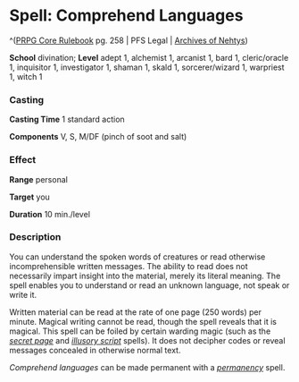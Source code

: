 # Spell: Comprehend Languages

^([PRPG Core Rulebook][ss-comprehend-languages] pg. 258 | PFS Legal | [Archives of Nehtys][sn-comprehend-languages])

**School** divination; **Level** adept 1, alchemist 1, arcanist 1, bard 1, cleric/oracle 1, inquisitor 1, investigator 1, shaman 1, skald 1, sorcerer/wizard 1, warpriest 1, witch 1

### Casting

**Casting Time** 1 standard action  

**Components** V, S, M/DF (pinch of soot and salt)

### Effect

**Range** personal  

**Target** you  

**Duration** 10 min./level

### Description

You can understand the spoken words of creatures or read otherwise incomprehensible written messages. The ability to read does not necessarily impart insight into the material, merely its literal meaning. The spell enables you to understand or read an unknown language, not speak or write it.  

Written material can be read at the rate of one page (250 words) per minute. Magical writing cannot be read, though the spell reveals that it is magical. This spell can be foiled by certain warding magic (such as the _[secret page]_ and _[illusory script]_ spells). It does not decipher codes or reveal messages concealed in otherwise normal text.  

_Comprehend languages_ can be made permanent with a _[permanency]_ spell.

[ss-comprehend-languages]: http://paizo.com/pathfinderRPG/v57
[sn-comprehend-languages]: http://www.archivesofnethys.com/SpellDisplay.aspx?ItemName=Comprehend%20Languages
[secret page]: http://www.archivesofnethys.com/SpellDisplay.aspx?ItemName=secret%20page
[illusory script]: http://www.archivesofnethys.com/SpellDisplay.aspx?ItemName=illusory%20script
[permanency]: http://www.archivesofnethys.com/SpellDisplay.aspx?ItemName=permanency